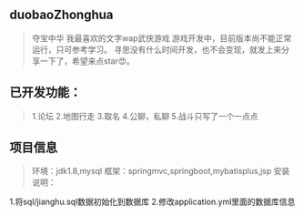 ## duobaoZhonghua
>夺宝中华
>我最喜欢的文字wap武侠游戏
>游戏开发中，目前版本尚不能正常运行，只可参考学习。
>寻思没有什么时间开发，也不会变现，就发上来分享一下了，希望来点star😍。
## 已开发功能：
>1.论坛
>2.地图行走
>3.取名
>4.公聊，私聊
>5.战斗只写了一个一点点

## 项目信息
>环境：jdk1.8,mysql
>框架：springmvc,springboot,mybatisplus,jsp
>安装说明：  

1.将sql/jianghu.sql数据初始化到数据库
2.修改application.yml里面的数据库信息


